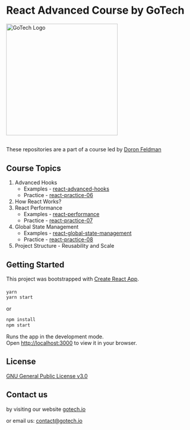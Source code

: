 # React Advanced Course by GoTech
<img src="https://gotech.io/assets/images/common/logo.svg" alt="GoTech Logo" width="300"/>

##
These repositories are a part of a course led by [Doron Feldman](https://github.com/doronfeldman)

## Course Topics
1. Advanced Hooks
   * Examples - [react-advanced-hooks](https://github.com/gotech-io/react-advanced-hooks)
   * Practice - [react-practice-06](https://github.com/gotech-io/react-practice-06)
2. How React Works?
3. React Performance
   * Examples - [react-performance](https://github.com/gotech-io/react-performance)
   * Practice - [react-practice-07](https://github.com/gotech-io/react-practice-07)
4. Global State Management
   * Examples - [react-global-state-management](https://github.com/gotech-io/react-global-state-management)
   * Practice - [react-practice-08](https://github.com/gotech-io/react-practice-08)
5. Project Structure - Reusability and Scale

## Getting Started
This project was bootstrapped with [Create React App](https://github.com/facebook/create-react-app).

#### 
```sh
yarn
yarn start
```
 or 
 
 ```sh
npm install
npm start
```

Runs the app in the development mode.\
Open [http://localhost:3000](http://localhost:3000) to view it in your browser.

## License
[GNU General Public License v3.0](https://choosealicense.com/licenses/gpl-3.0/)

## Contact us
by visiting our website [gotech.io](https://www.gotech.io/)

or email us: [contact@gotech.io](mailto:contact@gotech.io)